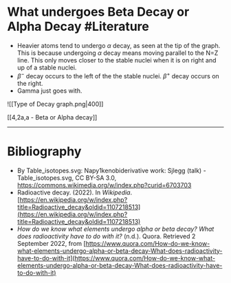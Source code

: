 # What undergoes Beta Decay or Alpha Decay #Literature 
- Heavier atoms tend to undergo $\alpha$ decay, as seen at the tip of the graph. This is because undergoing $\alpha$ decay means moving parallel to the N=Z line. This only moves closer to the stable nuclei when it is on right and up of a stable nuclei. 
- $\beta^-$ decay occurs to the left of the the stable nuclei. $\beta^+$ decay occurs on the right.
- Gamma just goes with.

![[Type of Decay graph.png|400]]

[[4,2a,a - Beta or Alpha decay]]

---
# Bibliography
- By Table_isotopes.svg: Napy1kenobiderivative work: Sjlegg (talk) - Table_isotopes.svg, CC BY-SA 3.0, https://commons.wikimedia.org/w/index.php?curid=6703703
- Radioactive decay. (2022). In _Wikipedia_. [https://en.wikipedia.org/w/index.php?title=Radioactive_decay&oldid=1107218513](https://en.wikipedia.org/w/index.php?title=Radioactive_decay&oldid=1107218513)
- _How do we know what elements undergo alpha or beta decay? What does radioactivity have to do with it?_ (n.d.). Quora. Retrieved 2 September 2022, from [https://www.quora.com/How-do-we-know-what-elements-undergo-alpha-or-beta-decay-What-does-radioactivity-have-to-do-with-it](https://www.quora.com/How-do-we-know-what-elements-undergo-alpha-or-beta-decay-What-does-radioactivity-have-to-do-with-it)